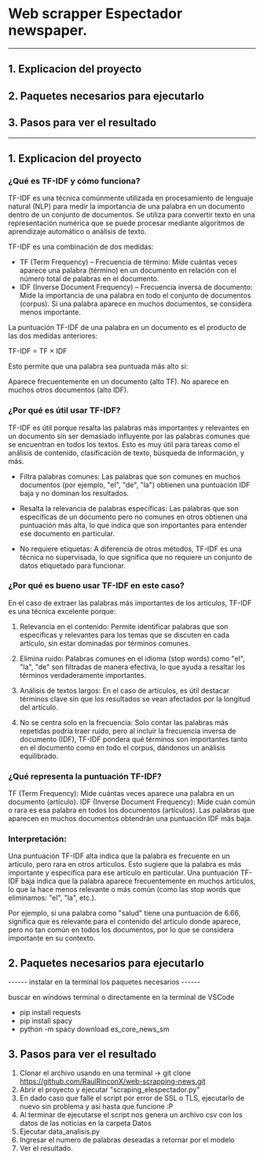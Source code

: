 # Web scrapper Espectador newspaper.

--------------------------------------------
## 1. Explicacion del proyecto
## 2. Paquetes necesarios para ejecutarlo
## 3. Pasos para ver el resultado
--------------------------------------------

## 1. Explicacion del proyecto

### ¿Qué es TF-IDF y cómo funciona?

TF-IDF es una técnica comúnmente utilizada en procesamiento de lenguaje natural (NLP) para medir la importancia de una palabra en un documento dentro de un conjunto de documentos. Se utiliza para convertir texto en una representación numérica que se puede procesar mediante algoritmos de aprendizaje automático o análisis de texto.

TF-IDF es una combinación de dos medidas:

- TF (Term Frequency) – Frecuencia de término:
  Mide cuántas veces aparece una palabra (término) en un documento en relación con el número total de palabras en el documento.
- IDF (Inverse Document Frequency) – Frecuencia inversa de documento:
  Mide la importancia de una palabra en todo el conjunto de documentos (corpus). Si una     palabra aparece en muchos documentos, se considera menos importante.

La puntuación TF-IDF de una palabra en un documento es el producto de las dos medidas anteriores:

TF-IDF  = TF × IDF

Esto permite que una palabra sea puntuada más alto si:

Aparece frecuentemente en un documento (alto TF).
No aparece en muchos otros documentos (alto IDF).

### ¿Por qué es útil usar TF-IDF?

TF-IDF es útil porque resalta las palabras más importantes y relevantes en un documento sin ser demasiado influyente por las palabras comunes que se encuentran en todos los textos. Esto es muy útil para tareas como el análisis de contenido, clasificación de texto, búsqueda de información, y más.

- Filtra palabras comunes: Las palabras que son comunes en muchos documentos (por ejemplo, "el", "de", "la") obtienen una puntuación IDF baja y no dominan los resultados.

- Resalta la relevancia de palabras específicas: Las palabras que son específicas de un documento pero no comunes en otros obtienen una puntuación más alta, lo que indica que son importantes para entender ese documento en particular.

- No requiere etiquetas: A diferencia de otros métodos, TF-IDF es una técnica no supervisada, lo que significa que no requiere un conjunto de datos etiquetado para funcionar.
  
### ¿Por qué es bueno usar TF-IDF en este caso?

En el caso de extraer las palabras más importantes de los artículos, TF-IDF es una técnica excelente porque:

1. Relevancia en el contenido: Permite identificar palabras que son específicas y relevantes para los temas que se discuten en cada artículo, sin estar dominadas por términos comunes.

2. Elimina ruido: Palabras comunes en el idioma (stop words) como "el", "la", "de" son filtradas de manera efectiva, lo que ayuda a resaltar los términos verdaderamente importantes.

3. Análisis de textos largos: En el caso de artículos, es útil destacar términos clave sin que los resultados se vean afectados por la longitud del artículo.

4. No se centra solo en la frecuencia: Solo contar las palabras más repetidas podría traer ruido, pero al incluir la frecuencia inversa de documento (IDF), TF-IDF pondera qué términos son importantes tanto en el documento como en todo el corpus, dándonos un análisis equilibrado.

### ¿Qué representa la puntuación TF-IDF?

TF (Term Frequency): Mide cuántas veces aparece una palabra en un documento (artículo).
IDF (Inverse Document Frequency): Mide cuán común o rara es esa palabra en todos los documentos (artículos). Las palabras que aparecen en muchos documentos obtendrán una puntuación IDF más baja.

### Interpretación:

Una puntuación TF-IDF alta indica que la palabra es frecuente en un artículo, pero rara en otros artículos. Esto sugiere que la palabra es más importante y específica para ese artículo en particular.
Una puntuación TF-IDF baja indica que la palabra aparece frecuentemente en muchos artículos, lo que la hace menos relevante o más común (como las stop words que eliminamos: "el", "la", etc.).

Por ejemplo, si una palabra como "salud" tiene una puntuación de 6.66, significa que es relevante para el contenido del artículo donde aparece, pero no tan común en todos los documentos, por lo que se considera importante en su contexto.

## 2. Paquetes necesarios para ejecutarlo

------ instalar en la terminal los paquetes necesarios ------

buscar en windows terminal o directamente en la terminal de VSCode

- pip install requests
- pip install spacy
- python -m spacy download es_core_news_sm

## 3. Pasos para ver el resultado

1. Clonar el archivo usando en una terminal -> git clone https://github.com/RaulRinconX/web-scrapping-news.git
2. Abrir el proyecto y ejecutar "scraping_elespectador.py"
3. En dado caso que falle el script por error de SSL o TLS, ejecutarlo de nuevo sin problema y asi hasta que funcione :P
4. Al terminar de ejecutarse el script nos genera un archivo csv con los datos de las noticias en la carpeta Datos
5. Ejecutar data_analisis.py 
6. Ingresar el numero de palabras deseadas a retornar por el modelo
7. Ver el resultado.

